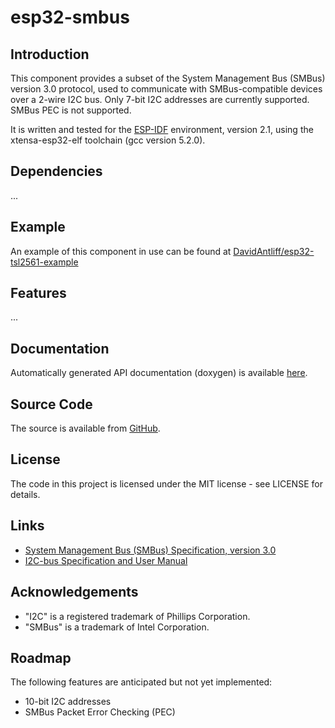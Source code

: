 # esp32-smbus

## Introduction

This component provides a subset of the System Management Bus (SMBus) version 3.0 protocol, used to communicate with SMBus-compatible devices
over a 2-wire I2C bus. Only 7-bit I2C addresses are currently supported. SMBus PEC is not supported.
 
It is written and tested for the [ESP-IDF](https://github.com/espressif/esp-idf) environment, version 2.1, using the xtensa-esp32-elf toolchain (gcc version 5.2.0).

## Dependencies

...

## Example

An example of this component in use can be found at [DavidAntliff/esp32-tsl2561-example](https://github.com/DavidAntliff/esp32-tsl2561-example)

## Features

...

## Documentation

Automatically generated API documentation (doxygen) is available [here](https://davidantliff.github.io/esp32-smbus/index.html).

## Source Code

The source is available from [GitHub](https://www.github.com/DavidAntliff/esp32-smbus).

## License

The code in this project is licensed under the MIT license - see LICENSE for details.

## Links

 * [System Management Bus (SMBus) Specification, version 3.0](http://www.smbus.org/specs/SMBus_3_0_20141220.pdf)
 * [I2C-bus Specification and User Manual](https://www.nxp.com/docs/en/user-guide/UM10204.pdf)
 
## Acknowledgements

 * "I2C" is a registered trademark of Phillips Corporation.
 * "SMBus" is a trademark of Intel Corporation.

## Roadmap

The following features are anticipated but not yet implemented:

 * 10-bit I2C addresses
 * SMBus Packet Error Checking (PEC)

